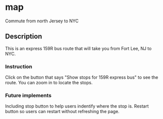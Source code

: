 # map
Commute from north Jersey to NYC
## Description
This is an express 159R bus route that will take you from Fort Lee, NJ to NYC.
### Instruction
Click on the button that says "Show stops for 159R express bus" to see the route. You can zoom in to locate the stops. 
### Future implements
Including stop button to help users indentify where the stop is. Restart button so users can restart without refreshing the page. 
